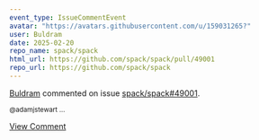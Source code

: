 ```yaml
---
event_type: IssueCommentEvent
avatar: "https://avatars.githubusercontent.com/u/159031265?"
user: Buldram
date: 2025-02-20
repo_name: spack/spack
html_url: https://github.com/spack/spack/pull/49001
repo_url: https://github.com/spack/spack
---
```


<a href='https://github.com/Buldram' target='_blank'>Buldram</a> commented on issue <a href='https://github.com/spack/spack/pull/49001' target='_blank'>spack/spack#49001</a>.

<small>@adamjstewart ...</small>

<a href='https://github.com/spack/spack/pull/49001' target='_blank'>View Comment</a>